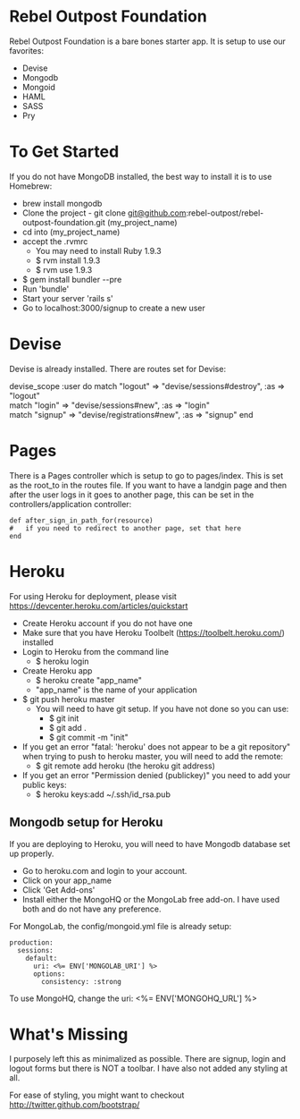 Rebel Outpost Foundation
========================

Rebel Outpost Foundation is a bare bones starter app.  It is setup to use our favorites:

  - Devise
  - Mongodb
  - Mongoid
  - HAML
  - SASS
  - Pry


To Get Started
==============

If you do not have MongoDB installed, the best way to install it is to use Homebrew:
  
  - brew install mongodb
  - Clone the project - git clone git@github.com:rebel-outpost/rebel-outpost-foundation.git (my_project_name)
  - cd into (my_project_name)
  - accept the .rvmrc
    - You may need to install Ruby 1.9.3
    - $ rvm install 1.9.3
    - $ rvm use 1.9.3
  - $ gem install bundler --pre
  - Run 'bundle'
  - Start your server 'rails s'
  - Go to localhost:3000/signup to create a new user


Devise
======

Devise is already installed.  There are routes set for Devise:

  devise_scope :user do
    match "logout" => "devise/sessions#destroy", :as => "logout"  
    match "login" => "devise/sessions#new", :as => "login"  
    match "signup" => "devise/registrations#new", :as => "signup"
  end


Pages
=====

  There is a Pages controller which is setup to go to pages/index.  This is set as the root_to in the routes file.  If you want to have a landgin page and then after the user logs in it goes to another page, this can be set in the controllers/application controller:

    def after_sign_in_path_for(resource)
    #   if you need to redirect to another page, set that here
    end


Heroku
======

For using Heroku for deployment, please visit https://devcenter.heroku.com/articles/quickstart

  - Create Heroku account if you do not have one
  - Make sure that you have Heroku Toolbelt (https://toolbelt.heroku.com/) installed
  - Login to Heroku from the command line
    - $ heroku login
  - Create Heroku app
    - $ heroku create "app_name"
    - "app_name" is the name of your application
  - $ git push heroku master  
    - You will need to have git setup.  If you have not done so you can use:
      - $ git init
      - $ git add .
      - $ git commit -m "init"
  - If you get an error "fatal: 'heroku' does not appear to be a git repository" when trying to push to heroku master, you will need to add the remote:
    - $ git remote add heroku (the heroku git address)
  - If you get an error "Permission denied (publickey)" you need to add your public keys:
    - $ heroku keys:add ~/.ssh/id_rsa.pub


Mongodb setup for Heroku
------------------------

If you are deploying to Heroku, you will need to have Mongodb database set up properly.

  - Go to heroku.com and login to your account.
  - Click on your app_name
  - Click 'Get Add-ons'
  - Install either the MongoHQ or the MongoLab free add-on.  I have used both and do not have any preference.


For MongoLab, the config/mongoid.yml file is already setup:

    production:
      sessions:
        default:
          uri: <%= ENV['MONGOLAB_URI'] %>
          options:
            consistency: :strong

  To use MongoHQ, change the uri: <%= ENV['MONGOHQ_URL'] %>


What's Missing
==============

I purposely left this as minimalized as possible.  There are signup, login and logout forms but there is NOT a toolbar.  I have also not added any styling at all.

For ease of styling, you might want to checkout http://twitter.github.com/bootstrap/

